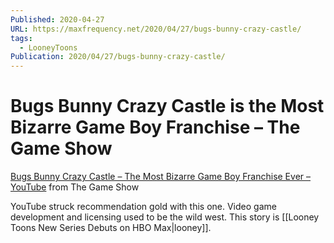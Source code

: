 ```yaml
---
Published: 2020-04-27
URL: https://maxfrequency.net/2020/04/27/bugs-bunny-crazy-castle/
tags:
  - LooneyToons
Publication: 2020/04/27/bugs-bunny-crazy-castle/
---
```

# Bugs Bunny Crazy Castle is the Most Bizarre Game Boy Franchise – The Game Show

[Bugs Bunny Crazy Castle – The Most Bizarre Game Boy Franchise Ever – YouTube](https://www.youtube.com/watch?v=iR9_Z8iBCu4) from The Game Show

YouTube struck recommendation gold with this one. Video game development and licensing used to be the wild west. This story is [[Looney Toons New Series Debuts on HBO Max|looney]].